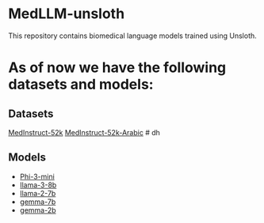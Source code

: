 # MedLLM-unsloth

This repository contains biomedical language models trained using Unsloth.

# As of now we have the following datasets and models:
## Datasets
[MedInstruct-52k](https://github.com/XZhang97666/AlpaCare/tree/master/data)
[MedInstruct-52k-Arabic](https://huggingface.co/datasets/adlbh/medinstruct-52k-arabic) # dh

## Models

- [Phi-3-mini](https://github.com/BahajAdil/MedLLM-unsloth/blob/main/Unsloth_biomedical_1_MedInstruct_52k%20_Phi_3_mini.ipynb)
- [llama-3-8b](https://github.com/BahajAdil/MedLLM-unsloth/blob/main/Unsloth_biomedical_2_MedInstruct_52k%20_llama_3_8b.ipynb)
- [llama-2-7b](https://github.com/BahajAdil/MedLLM-unsloth/blob/main/Unsloth_biomedical_3_MedInstruct_52k%20_llama_2_7b.ipynb)
- [gemma-7b](https://github.com/BahajAdil/MedLLM-unsloth/blob/main/Unsloth_biomedical_4_MedInstruct_52k%20_gemma_7b.ipynb)
- [gemma-2b](https://github.com/BahajAdil/MedLLM-unsloth/blob/main/Unsloth_biomedical_5_MedInstruct_52k%20_gemma_2b.ipynb)
